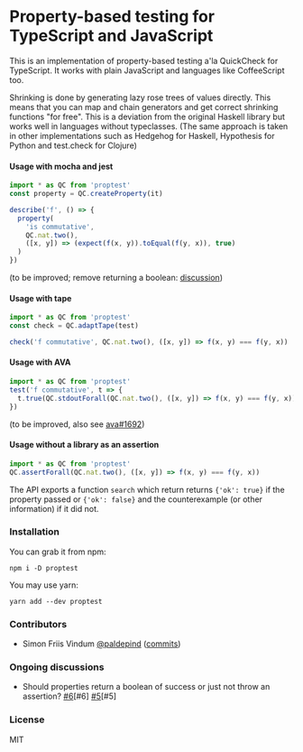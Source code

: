 # Property-based testing for TypeScript and JavaScript

This is an implementation of property-based testing a'la QuickCheck for TypeScript.
It works with plain JavaScript and languages like CoffeeScript too.

Shrinking is done by generating lazy rose trees of values directly.
This means that you can map and chain generators and get correct
shrinking functions "for free". This is a deviation from the original
Haskell library but works well in languages without typeclasses.
(The same approach is taken in other implementations
such as Hedgehog for Haskell, Hypothesis for Python and test.check for Clojure)

#### Usage with mocha and jest

```typescript
import * as QC from 'proptest'
const property = QC.createProperty(it)

describe('f', () => {
  property(
    'is commutative',
    QC.nat.two(),
    ([x, y]) => (expect(f(x, y)).toEqual(f(y, x)), true)
  )
})
```

(to be improved; remove returning a boolean: [discussion](https://github.com/danr/proptest/pull/6#issuecomment-370249397))

#### Usage with tape

```typescript
import * as QC from 'proptest'
const check = QC.adaptTape(test)

check('f commutative', QC.nat.two(), ([x, y]) => f(x, y) === f(y, x))
```

#### Usage with AVA

```typescript
import * as QC from 'proptest'
test('f commutative', t => {
  t.true(QC.stdoutForall(QC.nat.two(), ([x, y]) => f(x, y) === f(y, x)))
})
```

(to be improved, also see [ava#1692](https://github.com/avajs/ava/issues/1692))

#### Usage without a library as an assertion

```typescript
import * as QC from 'proptest'
QC.assertForall(QC.nat.two(), ([x, y]) => f(x, y) === f(y, x))
```


The API exports a function `search` which return returns `{'ok': true}` if the property
passed or `{'ok': false}` and the counterexample (or other information) if it did not.

### Installation

You can grab it from npm:

```
npm i -D proptest
```

You may use yarn:

```
yarn add --dev proptest
```


### Contributors

* Simon Friis Vindum [@paldepind](https://github.com/paldepind) ([commits](https://github.com/danr/proptest/commits?author=paldepind))

### Ongoing discussions

* Should properties return a boolean of success or just not throw an assertion? [#6](https://github.com/danr/proptest/pull/6)[#6]  [#5](https://github.com/danr/proptest/issues/5)[#5]

### License

MIT
